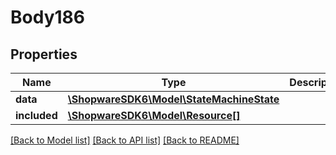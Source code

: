 # Body186

## Properties
Name | Type | Description | Notes
------------ | ------------- | ------------- | -------------
**data** | [**\ShopwareSDK6\Model\StateMachineState**](StateMachineState.md) |  | [optional] 
**included** | [**\ShopwareSDK6\Model\Resource[]**](Resource.md) |  | [optional] 

[[Back to Model list]](../../README.md#documentation-for-models) [[Back to API list]](../../README.md#documentation-for-api-endpoints) [[Back to README]](../../README.md)


